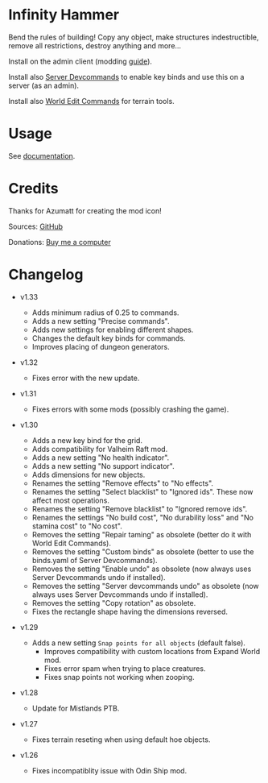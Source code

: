 # Infinity Hammer

Bend the rules of building! Copy any object, make structures indestructible, remove all restrictions, destroy anything and more...

Install on the admin client (modding [guide](https://youtu.be/L9ljm2eKLrk)).

Install also [Server Devcommands](https://valheim.thunderstore.io/package/JereKuusela/Server_devcommands/) to enable key binds and use this on a server (as an admin).

Install also [World Edit Commands](https://valheim.thunderstore.io/package/JereKuusela/World_Edit_Commands/) for terrain tools.

# Usage

See [documentation](https://github.com/JereKuusela/valheim-infinity_hammer/blob/main/README.md).

# Credits

Thanks for Azumatt for creating the mod icon!

Sources: [GitHub](https://github.com/JereKuusela/valheim-infinity_hammer)

Donations: [Buy me a computer](https://www.buymeacoffee.com/jerekuusela)

# Changelog

- v1.33
	- Adds minimum radius of 0.25 to commands.
	- Adds a new setting "Precise commands".
	- Adds new settings for enabling different shapes.
	- Changes the default key binds for commands.
	- Improves placing of dungeon generators.

- v1.32
  - Fixes error with the new update.

- v1.31
	- Fixes errors with some mods (possibly crashing the game).

- v1.30
	- Adds a new key bind for the grid.
	- Adds compatibility for Valheim Raft mod.
	- Adds a new setting "No health indicator".
	- Adds a new setting "No support indicator".
	- Adds dimensions for new objects.
	- Renames the setting "Remove effects" to "No effects".
	- Renames the setting "Select blacklist" to "Ignored ids". These now affect most operations.
	- Renames the setting "Remove blacklist" to "Ignored remove ids".
	- Renames the settings "No build cost", "No durability loss" and "No stamina cost" to "No cost".
	- Removes the setting "Repair taming" as obsolete (better do it with World Edit Commands).
	- Removes the setting "Custom binds" as obsolete (better to use the binds.yaml of Server Devcommands).
	- Removes the setting "Enable undo" as obsolete (now always uses Server Devcommands undo if installed).
	- Removes the setting "Server devcommands undo" as obsolete (now always uses Server Devcommands undo if installed).
	- Removes the setting "Copy rotation" as obsolete.
	- Fixes the rectangle shape having the dimensions reversed.

- v1.29
  - Adds a new setting `Snap points for all objects` (default false).
	- Improves compatibility with custom locations from Expand World mod.
	- Fixes error spam when trying to place creatures.
	- Fixes snap points not working when zooping.

- v1.28
	- Update for Mistlands PTB.

- v1.27
	- Fixes terrain reseting when using default hoe objects.

- v1.26
	- Fixes incompatiblity issue with Odin Ship mod.
